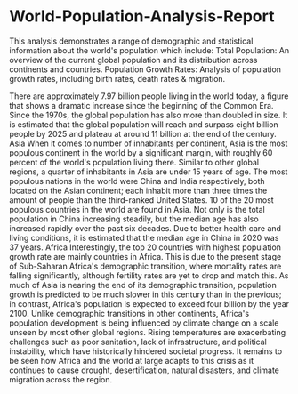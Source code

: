 # World-Population-Analysis-Report
This analysis demonstrates a range of demographic and statistical information about the world's population which include:  Total Population: An overview of the current global population and its distribution across continents and countries. Population Growth Rates: Analysis of population growth rates, including birth rates, death rates &amp; migration. 

There are approximately 7.97 billion people living in the world today, a figure that shows a dramatic increase since the beginning of the Common Era. Since the 1970s, the global population has also more than doubled in size. It is estimated that the global population will reach and surpass eight billion people by 2025 and plateau at around 11 billion at the end of the century.
Asia
When it comes to number of inhabitants per continent, Asia is the most populous continent in the world by a significant margin, with roughly 60 percent of the world's population living there. Similar to other global regions, a quarter of inhabitants in Asia are under 15 years of age. The most populous nations in the world were China and India respectively, both located on the Asian continent; each inhabit more than three times the amount of people than the third-ranked United States. 10 of the 20 most populous countries in the world are found in Asia. Not only is the total population in China increasing steadily, but the median age has also increased rapidly over the past six decades. Due to better health care and living conditions, it is estimated that the median age in China in 2020 was 37 years.
Africa
Interestingly, the top 20 countries with highest population growth rate are mainly countries in Africa. This is due to the present stage of Sub-Saharan Africa's demographic transition, where mortality rates are falling significantly, although fertility rates are yet to drop and match this. As much of Asia is nearing the end of its demographic transition, population growth is predicted to be much slower in this century than in the previous; in contrast, Africa's population is expected to exceed four billion by the year 2100. Unlike demographic transitions in other continents, Africa's population development is being influenced by climate change on a scale unseen by most other global regions. Rising temperatures are exacerbating challenges such as poor sanitation, lack of infrastructure, and political instability, which have historically hindered societal progress. It remains to be seen how Africa and the world at large adapts to this crisis as it continues to cause drought, desertification, natural disasters, and climate migration across the region.
